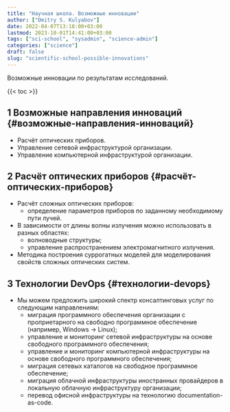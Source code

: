```yaml
---
title: "Научная школа. Возможные инновации"
author: ["Dmitry S. Kulyabov"]
date: 2022-04-07T13:18:00+03:00
lastmod: 2023-10-01T14:41:00+03:00
tags: ["sci-school", "sysadmin", "science-admin"]
categories: ["science"]
draft: false
slug: "scientific-school-possible-innovations"
---
```


Возможные инновации по результатам исследований.

<!--more-->

{{< toc >}}


## <span class="section-num">1</span> Возможные направления инноваций {#возможные-направления-инноваций}

-   Расчёт оптических приборов.
-   Управление сетевой инфраструктурой организации.
-   Управление компьютерной инфраструктурой организации.


## <span class="section-num">2</span> Расчёт оптических приборов {#расчёт-оптических-приборов}

-   Расчёт сложных оптических приборов:
    -   определение параметров приборов по заданному необходимому пути лучей.
-   В зависимости от длины волны излучения можно использовать в разных областях:
    -   волноводные структуры;
    -   управление распространением электромагнитного излучения.
-   Методика построения суррогатных моделей для моделирования свойств сложных оптических систем.


## <span class="section-num">3</span> Технологии DevOps {#технологии-devops}

-   Мы можем предложить широкий спектр консалтинговых услуг по следующим направлениям:
    -   миграция программного обеспечения организации с проприетарного на свободно программное обеспечение (например, Windows -&gt; Linux);
    -   управление и мониторинг сетевой инфраструктуры на основе свободного программного обеспечения;
    -   управление и мониторинг компьютерной инфраструктуры на основе свободного программного обеспечения;
    -   миграция сетевых каталогов на свободное программное обеспечение;
    -   миграция облачной инфраструктуры иностранных провайдеров в локальную облачную инфраструктуру организации;
    -   перевод офисной инфраструктуры на технологию documentation-as-code.
